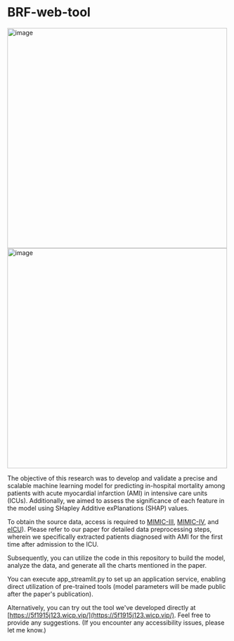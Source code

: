 # BRF-web-tool
<img width="500" alt="image" src="https://github.com/huangtao36/BRF-web-tool/assets/27218434/62a662e8-1c83-47f7-90a6-614fefe6f3fa">

<img width="500" alt="image" src="https://github.com/huangtao36/BRF-web-tool/assets/27218434/23cc6fe8-c683-4106-8d70-a67e3dad7a65">

The objective of this research was to develop and validate a precise and scalable machine learning model for predicting in-hospital mortality among patients with acute myocardial infarction (AMI) in intensive care units (ICUs). Additionally, we aimed to assess the significance of each feature in the model using SHapley Additive exPlanations (SHAP) values.

To obtain the source data, access is required to [MIMIC-III](https://mimic.mit.edu/docs/iii/), [MIMIC-IV](https://mimic.mit.edu/docs/iv/), and [eICU](https://eicu-crd.mit.edu/)). Please refer to our paper for detailed data preprocessing steps, wherein we specifically extracted patients diagnosed with AMI for the first time after admission to the ICU.

Subsequently, you can utilize the code in this repository to build the model, analyze the data, and generate all the charts mentioned in the paper.

You can execute app_streamlit.py to set up an application service, enabling direct utilization of pre-trained tools (model parameters will be made public after the paper's publication).

Alternatively, you can try out the tool we've developed directly at [https://5f1915j123.wicp.vip/](https://5f1915j123.wicp.vip/). Feel free to provide any suggestions. (If you encounter any accessibility issues, please let me know.)






